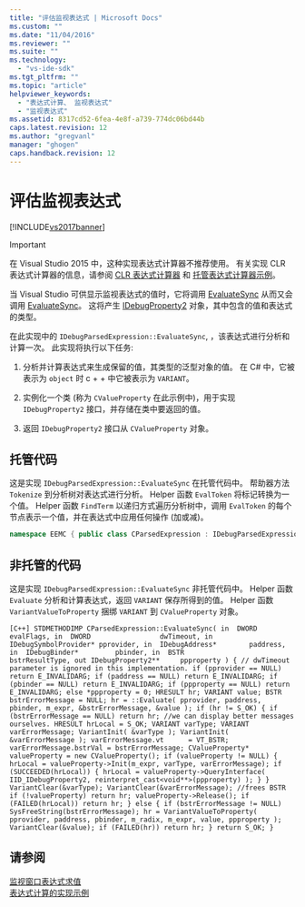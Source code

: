 ```yaml
---
title: "评估监视表达式 | Microsoft Docs"
ms.custom: ""
ms.date: "11/04/2016"
ms.reviewer: ""
ms.suite: ""
ms.technology: 
  - "vs-ide-sdk"
ms.tgt_pltfrm: ""
ms.topic: "article"
helpviewer_keywords: 
  - "表达式计算、 监视表达式"
  - "监视表达式"
ms.assetid: 8317cd52-6fea-4e8f-a739-774dc06bd44b
caps.latest.revision: 12
ms.author: "gregvanl"
manager: "ghogen"
caps.handback.revision: 12
---
```

# 评估监视表达式
[!INCLUDE[vs2017banner](../../code-quality/includes/vs2017banner.md)]

> [!IMPORTANT]
>  在 Visual Studio 2015 中，这种实现表达式计算器不推荐使用。 有关实现 CLR 表达式计算器的信息，请参阅 [CLR 表达式计算器](https://github.com/Microsoft/ConcordExtensibilitySamples/wiki/CLR-Expression-Evaluators) 和 [托管表达式计算器示例](https://github.com/Microsoft/ConcordExtensibilitySamples/wiki/Managed-Expression-Evaluator-Sample)。  
  
 当 Visual Studio 可供显示监视表达式的值时，它将调用 [EvaluateSync](../../extensibility/debugger/reference/idebugexpression2-evaluatesync.md) 从而又会调用 [EvaluateSync](../../extensibility/debugger/reference/idebugparsedexpression-evaluatesync.md)。 这将产生 [IDebugProperty2](../../extensibility/debugger/reference/idebugproperty2.md) 对象，其中包含的值和表达式的类型。  
  
 在此实现中的 `IDebugParsedExpression::EvaluateSync`, ，该表达式进行分析和计算一次。 此实现将执行以下任务:  
  
1.  分析并计算表达式来生成保留的值，其类型的泛型对象的值。 在 C\# 中，它被表示为 `object` 时 c \+ \+ 中它被表示为 `VARIANT`。  
  
2.  实例化一个类 \(称为 `CValueProperty` 在此示例中\)，用于实现 `IDebugProperty2` 接口，并存储在类中要返回的值。  
  
3.  返回 `IDebugProperty2` 接口从 `CValueProperty` 对象。  
  
## 托管代码  
 这是实现 `IDebugParsedExpression::EvaluateSync` 在托管代码中。 帮助器方法 `Tokenize` 到分析树对表达式进行分析。 Helper 函数 `EvalToken` 将标记转换为一个值。 Helper 函数 `FindTerm` 以递归方式遍历分析树中，调用 `EvalToken` 的每个节点表示一个值，并在表达式中应用任何操作 \(加或减\)。  
  
```c#  
namespace EEMC { public class CParsedExpression : IDebugParsedExpression { public HRESULT EvaluateSync( uint evalFlags, uint timeout, IDebugSymbolProvider provider, IDebugAddress address, IDebugBinder binder, string resultType, out IDebugProperty2 result) { HRESULT retval = COM.S_OK; this.evalFlags = evalFlags; this.timeout = timeout; this.provider = provider; this.address = address; this.binder = binder; this.resultType = resultType; try { IDebugField field = null; // Tokenize, then parse. tokens = Tokenize(expression); result = new CValueProperty( expression, (int) FindTerm(EvalToken(tokens[0], out field),1), field, binder); } catch (ParseException) { result = new CValueProperty(expression, "Huh?"); retval = COM.E_INVALIDARG; } return retval; } } }  
```  
  
## 非托管的代码  
 这是实现 `IDebugParsedExpression::EvaluateSync` 非托管代码中。 Helper 函数 `Evaluate` 分析和计算表达式，返回 `VARIANT` 保存所得到的值。 Helper 函数 `VariantValueToProperty` 捆绑 `VARIANT` 到 `CValueProperty` 对象。  
  
```  
[C++] STDMETHODIMP CParsedExpression::EvaluateSync( in  DWORD                 evalFlags, in  DWORD                 dwTimeout, in  IDebugSymbolProvider* pprovider, in  IDebugAddress*        paddress, in  IDebugBinder*         pbinder, in  BSTR                  bstrResultType, out IDebugProperty2**     ppproperty ) { // dwTimeout parameter is ignored in this implementation. if (pprovider == NULL) return E_INVALIDARG; if (paddress == NULL) return E_INVALIDARG; if (pbinder == NULL) return E_INVALIDARG; if (ppproperty == NULL) return E_INVALIDARG; else *ppproperty = 0; HRESULT hr; VARIANT value; BSTR    bstrErrorMessage = NULL; hr = ::Evaluate( pprovider, paddress, pbinder, m_expr, &bstrErrorMessage, &value ); if (hr != S_OK) { if (bstrErrorMessage == NULL) return hr; //we can display better messages ourselves. HRESULT hrLocal = S_OK; VARIANT varType; VARIANT varErrorMessage; VariantInit( &varType ); VariantInit( &varErrorMessage ); varErrorMessage.vt      = VT_BSTR; varErrorMessage.bstrVal = bstrErrorMessage; CValueProperty* valueProperty = new CValueProperty(); if (valueProperty != NULL) { hrLocal = valueProperty->Init(m_expr, varType, varErrorMessage); if (SUCCEEDED(hrLocal)) { hrLocal = valueProperty->QueryInterface( IID_IDebugProperty2, reinterpret_cast<void**>(ppproperty) ); } } VariantClear(&varType); VariantClear(&varErrorMessage); //frees BSTR if (!valueProperty) return hr; valueProperty->Release(); if (FAILED(hrLocal)) return hr; } else { if (bstrErrorMessage != NULL) SysFreeString(bstrErrorMessage); hr = VariantValueToProperty( pprovider, paddress, pbinder, m_radix, m_expr, value, ppproperty ); VariantClear(&value); if (FAILED(hr)) return hr; } return S_OK; }  
```  
  
## 请参阅  
 [监视窗口表达式求值](../../extensibility/debugger/evaluating-a-watch-window-expression.md)   
 [表达式计算的实现示例](../../extensibility/debugger/sample-implementation-of-expression-evaluation.md)